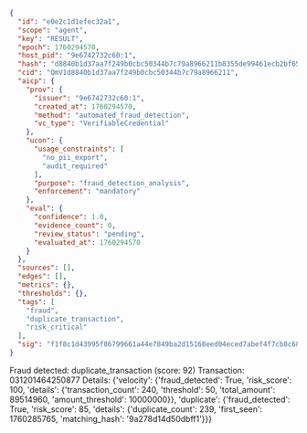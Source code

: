 ```json
{
  "id": "e0e2c1d1efec32a1",
  "scope": "agent",
  "key": "RESULT",
  "epoch": 1760294570,
  "host_pid": "9e6742732c60:1",
  "hash": "d8840b1d37aa7f249b0cbc50344b7c79a8966211b8355de99461ecb2bf653f88",
  "cid": "QmV1d8840b1d37aa7f249b0cbc50344b7c79a8966211",
  "aicp": {
    "prov": {
      "issuer": "9e6742732c60:1",
      "created_at": 1760294570,
      "method": "automated_fraud_detection",
      "vc_type": "VerifiableCredential"
    },
    "ucon": {
      "usage_constraints": [
        "no_pii_export",
        "audit_required"
      ],
      "purpose": "fraud_detection_analysis",
      "enforcement": "mandatory"
    },
    "eval": {
      "confidence": 1.0,
      "evidence_count": 0,
      "review_status": "pending",
      "evaluated_at": 1760294570
    }
  },
  "sources": [],
  "edges": [],
  "metrics": {},
  "thresholds": {},
  "tags": [
    "fraud",
    "duplicate_transaction",
    "risk_critical"
  ],
  "sig": "f1f8c1d43995f86799661a44e7849ba2d15168eed04eced7abef4f7cb8c689d8"
}
```

Fraud detected: duplicate_transaction (score: 92)
Transaction: 031201464250877
Details: {'velocity': {'fraud_detected': True, 'risk_score': 100, 'details': {'transaction_count': 240, 'threshold': 50, 'total_amount': 89514960, 'amount_threshold': 10000000}}, 'duplicate': {'fraud_detected': True, 'risk_score': 85, 'details': {'duplicate_count': 239, 'first_seen': 1760285765, 'matching_hash': '9a278d14d50dbff1'}}}